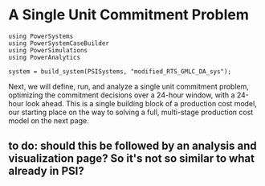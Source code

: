 # A Single Unit Commitment Problem

```@setup pcm2
using PowerSystems
using PowerSystemCaseBuilder
using PowerSimulations
using PowerAnalytics

system = build_system(PSISystems, "modified_RTS_GMLC_DA_sys");
```

Next, we will define, run, and analyze a single unit commitment problem, optimizing the
commitment decisions over a 24-hour window, with a 24-hour look ahead. This is a single
building block of a production cost model, our starting place on the way to solving a
full, multi-stage production cost model on the next page.

## to do: should this be followed by an analysis and visualization page? So it's not so similar to what already in PSI?
